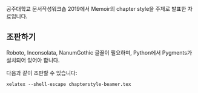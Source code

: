 공주대학교 문서작성워크숍 2019에서 Memoir의 chapter style을 주제로 발표한
자료입니다.

## 조판하기
Roboto, Inconsolata, NanumGothic 글꼴이 필요하며, Python에서 Pygments가
설치되어 있어야 합니다.

다음과 같이 조판할 수 있습니다:
```
xelatex --shell-escape chapterstyle-beamer.tex
```
